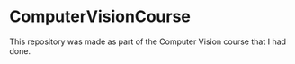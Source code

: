 # ComputerVisionCourse
This repository was made as part of the Computer Vision course that I had done.
